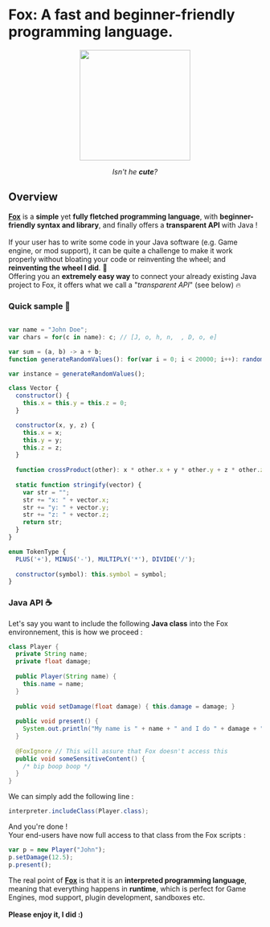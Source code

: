 # Fox: A fast and beginner-friendly programming language.
<p align="center">
  <a href="https://github.com/HoloInJava/Fox">
    <img src="https://github.com/HoloInJava/Fox/assets/77677018/5df00ff4-d88e-4182-b0b9-ac7781b1ff66" width="220">
  </a>
</p>
<p align="center">
  <i align="center">
    Isn't he <b>cute</b>?
  </i>
</p>

## Overview
[**Fox**](https://github.com/HoloInJava/Fox) is a **simple** yet **fully fletched programming language**, with **beginner-friendly syntax and library**, and finally offers a **transparent API** with Java ! <br><br>
If your user has to write some code in your Java software (e.g. Game engine, or mod support), it can be quite a challenge to make it work properly without bloating your code or reinventing the wheel; and **reinventing the wheel I did**. 🦊<br>
Offering you an **extremely easy way** to connect your already existing Java project to Fox, it offers what we call a "*transparent API*" (see below) 🔥

### Quick sample 📃
```javascript

var name = "John Doe";
var chars = for(c in name): c; // [J, o, h, n,  , D, o, e]

var sum = (a, b) -> a + b;
function generateRandomValues(): for(var i = 0; i < 20000; i++): random(); // creates and populates a list with random values

var instance = generateRandomValues();

class Vector {
  constructor() {
    this.x = this.y = this.z = 0;
  }

  constructor(x, y, z) {
    this.x = x;
    this.y = y;
    this.z = z;
  }
  
  function crossProduct(other): x * other.x + y * other.y + z * other.z;
  
  static function stringify(vector) {
    var str = "";
    str += "x: " + vector.x;
    str += "y: " + vector.y;
    str += "z: " + vector.z;
    return str;
  }
}

enum TokenType {
  PLUS('+'), MINUS('-'), MULTIPLY('*'), DIVIDE('/');
  
  constructor(symbol): this.symbol = symbol;
}
```

### Java API ☕
Let's say you want to include the following **Java class** into the Fox environnement, this is how we proceed :
```java
class Player {
  private String name;
  private float damage;
  
  public Player(String name) {
    this.name = name;
  }
  
  public void setDamage(float damage) { this.damage = damage; }
  
  public void present() {
    System.out.println("My name is " + name + " and I do " + damage + " of damage ! Rwar!");
  }
  
  @FoxIgnore // This will assure that Fox doesn't access this
  public void someSensitiveContent() {
    /* bip boop boop */
  }
}
```
We can simply add the following line :
```java
interpreter.includeClass(Player.class);
```
And you're done !<br>
Your end-users have now full access to that class from the Fox scripts :
```javascript
var p = new Player("John");
p.setDamage(12.5);
p.present();
```
The real point of [**Fox**](https://github.com/HoloInJava/Fox) is that it is an **interpreted programming language**, meaning that everything happens in **runtime**, which is perfect for Game Engines, mod support, plugin development, sandboxes etc.<br>
<br>
**Please enjoy it, I did :)**
